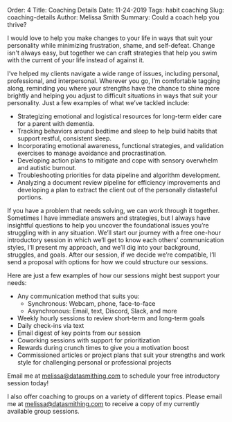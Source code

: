 Order: 4
Title: Coaching Details
Date: 11-24-2019
Tags: habit coaching
Slug: coaching-details
Author: Melissa Smith
Summary: Could a coach help you thrive?


I would love to help you make changes to your life in ways that suit your personality while minimizing frustration, shame, and self-defeat. Change isn't always easy, but together we can craft strategies that help you swim with the current of your life instead of against it.

I’ve helped my clients navigate a wide range of issues, including personal, professional, and interpersonal. Wherever you go, I’m comfortable tagging along, reminding you where your strengths have the chance to shine more brightly and helping you adjust to difficult situations in ways that suit your personality. Just a few examples of what we’ve tackled include: 

- Strategizing emotional and logistical resources for long-term elder care for a parent with dementia.
- Tracking behaviors around bedtime and sleep to help build habits that support restful, consistent sleep.
- Incorporating emotional awareness, functional strategies, and validation exercises to manage avoidance and procrastination.
- Developing action plans to mitigate and cope with sensory overwhelm and autistic burnout.
- Troubleshooting priorities for data pipeline and algorithm development. 
- Analyzing a document review pipeline for efficiency improvements and developing a plan to extract the client out of the personally distasteful portions.

If you have a problem that needs solving, we can work through it together. Sometimes I have immediate answers and strategies, but I always have insightful questions to help you uncover the foundational issues you’re struggling with in any situation. 
We’ll start our journey with a free one-hour introductory session in which we’ll get to know each others’ communication styles, I’ll present my approach, and we’ll dig into your background, struggles, and goals. After our session, if we decide we’re compatible, I’ll send a proposal with options for how we could structure our sessions.

Here are just a few examples of how our sessions might best support your needs:


- Any communication method that suits you: 
    - Synchronous:   Webcam, phone, face-to-face
    - Asynchronous: Email, text, Discord, Slack, and more
- Weekly hourly sessions to review short-term and long-term goals
- Daily check-ins via text
- Email digest of key points from our session
- Coworking sessions with support for prioritization
- Rewards during crunch times to give you a motivation boost 
- Commissioned articles or project plans that suit your strengths and work style for challenging personal or professional projects

Email me at melissa@datasmithing.com to schedule your free introductory session today!

I also offer coaching to groups on a variety of different topics. Please email me at melissa@datasmithing.com to receive a copy of my currently available group sessions.



